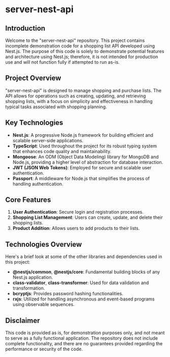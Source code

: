 # server-nest-api

## Introduction

Welcome to the "server-nest-api" repository. This project contains incomplete demonstration code for a shopping list API developed using Nest.js. The purpose of this code is solely to demonstrate potential features and architecture using Nest.js; therefore, it is not intended for production use and will not function fully if attempted to run as-is.

## Project Overview

"server-nest-api" is designed to manage shopping and purchase lists. The API allows for operations such as creating, updating, and retrieving shopping lists, with a focus on simplicity and effectiveness in handling typical tasks associated with shopping planning.

## Key Technologies

- **Nest.js**: A progressive Node.js framework for building efficient and scalable server-side applications.
- **TypeScript**: Used throughout the project for its robust typing system that enhances code quality and maintainability.
- **Mongoose**: An ODM (Object Data Modeling) library for MongoDB and Node.js, providing a higher level of abstraction for database interaction.
- **JWT (JSON Web Tokens)**: Employed for secure and scalable user authentication.
- **Passport**: A middleware for Node.js that simplifies the process of handling authentication.

## Core Features

1. **User Authentication**: Secure login and registration processes.
2. **Shopping List Management**: Users can create, update, and delete their shopping lists.
3. **Product Addition**: Allows users to add products to their lists.

## Technologies Overview

Here's a brief look at some of the other libraries and dependencies used in this project:

- **@nestjs/common**, **@nestjs/core**: Fundamental building blocks of any Nest.js application.
- **class-validator**, **class-transformer**: Used for data validation and transformation.
- **bcryptjs**: Provides password hashing functionalities.
- **rxjs**: Utilized for handling asynchronous and event-based programs using observable sequences.

## Disclaimer

This code is provided as is, for demonstration purposes only, and not meant to serve as a fully functional application. The repository does not include complete functionality, and there are no guarantees provided regarding the performance or security of the code.

